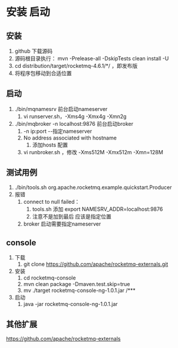 # 安装 启动

## 安装

1. github 下载源码
2.  源码根目录执行： mvn -Prelease-all -DskipTests clean install -U
3. cd distribution/target/rocketmq-4.6.1/*/ ，即发布版
4. 将程序包移动到合适位置

## 启动

1. ./bin/mqnamesrv 前台启动nameserver
   1. vi runserver.sh，-Xms4g -Xmx4g -Xmn2g
2. ./bin/mqbroker -n localhost:9876 前台启动broker
   1. -n ip:port  --指定nameserver
   2. No address associated with hostname
      1. 添加hosts 配置
   3. vi runbroker.sh ，修改 -Xms512M -Xmx512m -Xmn=128M

## 测试用例

1. ./bin/tools.sh org.apache.rocketmq.example.quickstart.Producer
2. 报错
   1. connect to null failed：
      1. tools.sh 添加 export NAMESRV_ADDR=localhost:9876
      2. 注意不是加到最后 应该是指定位置
   2. broker 启动需要指定nameserver

## console

1. 下载
   1. git clone https://github.com/apache/rocketmq-externals.git
2. 安装
   1. cd rocketmq-console
   2. mvn clean package -Dmaven.test.skip=true
   3. mv ./target rocketmq-console-ng-1.0.1.jar /***
3. 启动
   1. java -jar rocketmq-console-ng-1.0.1.jar



## 其他扩展

https://github.com/apache/rocketmq-externals



